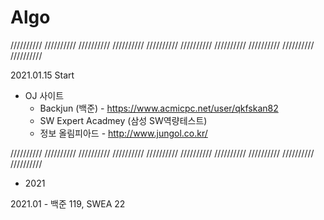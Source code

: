 # Algo

 ////////// ////////// ////////// ////////// ////////// ////////// ////////// ////////// ////////// //////////

2021.01.15 Start

* OJ 사이트
  * Backjun (백준) - https://www.acmicpc.net/user/qkfskan82
  * SW Expert Acadmey (삼성 SW역량테스트)
  * 정보 올림피아드 - http://www.jungol.co.kr/
 
 ////////// ////////// ////////// ////////// ////////// ////////// ////////// ////////// ////////// //////////
 
 * 2021

2021.01 - 백준 119, SWEA 22
